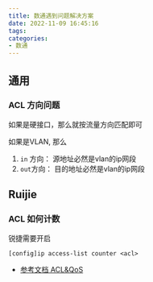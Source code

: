 ```yaml
---
title: 数通遇到问题解决方案
date: 2022-11-09 16:45:16
tags:
categories:
- 数通
---
```


## 通用

### ACL 方向问题

如果是硬接口，那么就按流量方向匹配即可

如果是VLAN, 那么
1. `in` 方向： 源地址必然是vlan的ip网段
2. `out`方向： 目的地址必然是vlan的ip网段


## Ruijie

### ACL 如何计数

锐捷需要开启

```
[config]ip access-list counter <acl>
```

- [参考文档 ACL&QoS](https://www.ruijie.com.cn/Fu/Article/1c62b7e8-3689-461a-be73-a58dc88a5e78/RG-S5750H%E7%B3%BB%E5%88%97%E4%BA%A4%E6%8D%A2%E6%9C%BARGOS%2012.2(2)B0602%E7%89%88%E6%9C%AC%E9%85%8D%E7%BD%AE%E6%89%8B%E5%86%8C(V1.0)/PDF/00-pdf/07-ACL%E5%92%8CQoS.pdf)
